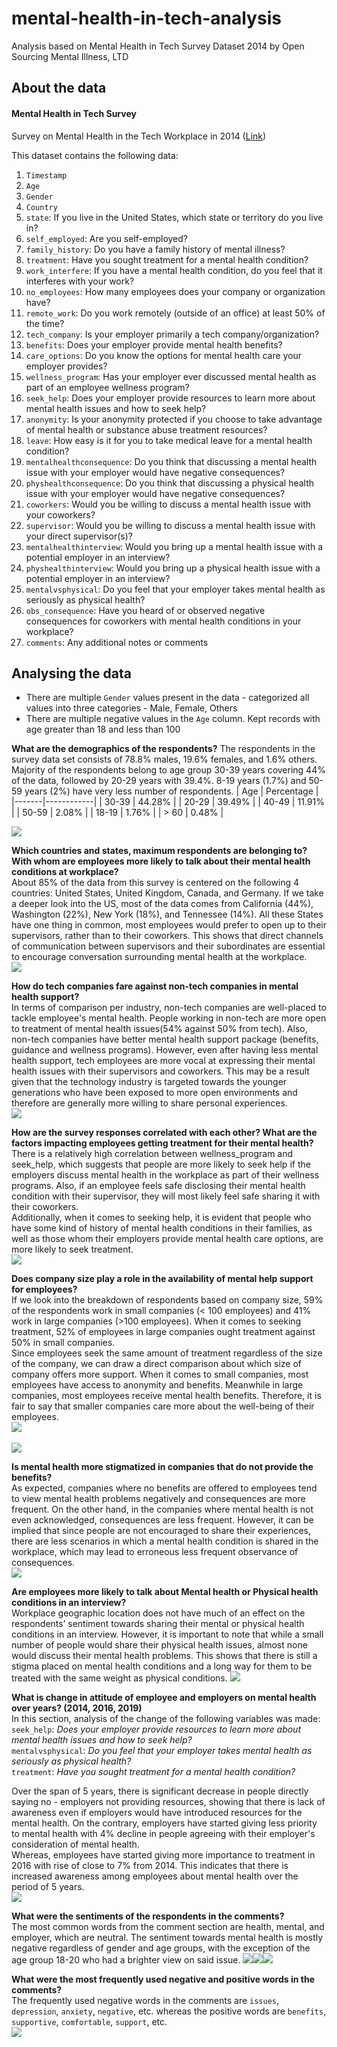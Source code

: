 # mental-health-in-tech-analysis
Analysis based on Mental Health in Tech Survey Dataset 2014 by Open Sourcing Mental Illness, LTD

## About the data
#### Mental Health in Tech Survey
Survey on Mental Health in the Tech Workplace in 2014 ([Link](https://www.kaggle.com/osmi/mental-health-in-tech-survey))
  
This dataset contains the following data:  
1. `Timestamp`  
2. `Age`  
3. `Gender`  
4. `Country`  
5. `state`: If you live in the United States, which state or territory do you live in?  
6. `self_employed`: Are you self-employed?  
7. `family_history`: Do you have a family history of mental illness?  
8. `treatment`: Have you sought treatment for a mental health condition?  
9. `work_interfere`: If you have a mental health condition, do you feel that it interferes with your work?  
10. `no_employees`: How many employees does your company or organization have?  
11. `remote_work`: Do you work remotely (outside of an office) at least 50% of the time?  
12. `tech_company`: Is your employer primarily a tech company/organization?  
13. `benefits`: Does your employer provide mental health benefits?  
14. `care_options`: Do you know the options for mental health care your employer provides?  
15. `wellness_program`: Has your employer ever discussed mental health as part of an employee wellness program?  
16. `seek_help`: Does your employer provide resources to learn more about mental health issues and how to seek help?  
17. `anonymity`: Is your anonymity protected if you choose to take advantage of mental health or substance abuse treatment resources?  
18. `leave`: How easy is it for you to take medical leave for a mental health condition?  
19. `mentalhealthconsequence`: Do you think that discussing a mental health issue with your employer would have negative consequences?  
20. `physhealthconsequence`: Do you think that discussing a physical health issue with your employer would have negative consequences?  
21. `coworkers`: Would you be willing to discuss a mental health issue with your coworkers?  
22. `supervisor`: Would you be willing to discuss a mental health issue with your direct supervisor(s)?  
23. `mentalhealthinterview`: Would you bring up a mental health issue with a potential employer in an interview?  
24. `physhealthinterview`: Would you bring up a physical health issue with a potential employer in an interview?  
25. `mentalvsphysical`: Do you feel that your employer takes mental health as seriously as physical health?  
26. `obs_consequence`: Have you heard of or observed negative consequences for coworkers with mental health conditions in your workplace?  
27. `comments`: Any additional notes or comments    
  
  
## Analysing the data
* There are multiple `Gender` values present in the data - categorized all values into three categories - Male, Female, Others  
* There are multiple negative values in the `Age` column. Kept records with age greater than 18 and less than 100  

**What are the demographics of the respondents?** 
The respondents in the survey data set consists of 78.8% males, 19.6% females, and 1.6% others. Majority of the respondents belong to age group 30-39 years covering 44% of the data, followed by 20-29 years with 39.4%. 8-19 years (1.7%) and 50-59 years (2%) have very less number of respondents. 
| Age   | Percentage |
|-------|------------|
| 30-39 | 44.28%     |
| 20-29 | 39.49%     |
| 40-49 | 11.91%     |
| 50-59 | 2.08%      |
| 18-19 | 1.76%      |
| > 60  | 0.48%      |  

![](unnamed-chunk-6-1.png)<!-- -->  

  
**Which countries and states, maximum respondents are belonging to? With whom are employees more likely to talk about their mental health conditions at workplace?**  
About 85% of the data from this survey is centered on the following 4 countries: United States, United Kingdom, Canada, and Germany. If we take a deeper look into the US, most of the data comes from California (44%), Washington (22%), New York (18%), and Tennessee (14%).  All these States have one thing in common, most employees would prefer to open up to their supervisors, rather than to their coworkers. This shows that direct channels of communication between supervisors and their subordinates are essential to encourage conversation surrounding mental health at the workplace.   
<img src="unnamed-chunk-7-1.png" style="display: block; margin: auto;" />   
  

**How do tech companies fare against non-tech companies in mental health support?**   
In terms of comparison per industry, non-tech companies are well-placed to tackle employee's mental health. People working in non-tech are more open to treatment of mental health issues(54% against 50% from tech). Also, non-tech companies have better mental health support package (benefits, guidance and wellness programs). However, even after having less mental health support, tech employees are more vocal at expressing their mental health issues with their supervisors and coworkers. This may be a result given that the technology industry is targeted towards the younger generations who have been exposed to more open environments and therefore are generally more willing to share personal experiences.  
<img src="unnamed-chunk-8-1.png" style="display: block; margin: auto;" />  

**How are the survey responses correlated with each other? What are the factors impacting employees getting treatment for their mental health?**  
There is a relatively high correlation between wellness_program and seek_help, which suggests that people are more likely to seek help if the employers discuss mental health in the workplace as part of their wellness programs. Also, if an employee feels safe disclosing their mental health condition with their supervisor, they will most likely feel safe sharing it with their coworkers.    
Additionally, when it comes to seeking help, it is evident that people who have some kind of history of mental health conditions in their families, as well as those whom their employers provide mental health care options, are more likely to seek treatment.  
<img src="unnamed-chunk-9-1.png" style="display: block; margin: auto;" />  


**Does company size play a role in the availability of mental help support for employees?**  
If we look into the breakdown of respondents based on company size, 59% of the respondents work in small companies (< 100 employees) and 41% work in large companies (>100 employees). When it comes to seeking treatment, 52% of employees in large companies ought treatment against 50% in small companies.    
Since employees seek the same amount of treatment regardless of the size of the company, we can draw a direct comparison about which size of company offers more support. When it comes to small companies, most employees have access to anonymity and benefits. Meanwhile in large companies, most employees receive mental health benefits. Therefore, it is fair to say that smaller companies care more about the well-being of their employees. 
<img src="unnamed-chunk-10-1.png" style="display: block; margin: auto;" />  
<img src="unnamed-chunk-10-2.png" style="display: block; margin: auto;" />  


**Is mental health more stigmatized in companies that do not provide the benefits?**  
As expected, companies where no benefits are offered to employees tend to view mental health problems negatively and consequences are more frequent. On the other hand, in the companies where mental health is not even acknowledged, consequences are less frequent. However, it can be implied that since people are not encouraged to share their experiences, there are less scenarios in which a mental health condition is shared in the workplace, which may lead to erroneous less frequent observance of consequences.  
<img src="unnamed-chunk-11-1.png" style="display: block; margin: auto;" />  


**Are employees more likely to talk about Mental health or Physical health conditions in an interview?**  
Workplace geographic location does not have much of an effect on the respondents’ sentiment towards sharing their mental or physical health conditions in an interview. However, it is important to note that while a small number of people would share their physical health issues, almost none would discuss their mental health problems. This shows that there is still a stigma placed on mental health conditions and a long way for them to be treated with the same weight as physical conditions. 
![](unnamed-chunk-12-1.png)<!-- -->  


**What is change in attitude of employee and employers on mental health over years? (2014, 2016, 2019)**   
In this section, analysis of the change of the following variables was made:   
`seek_help`: *Does your employer provide resources to learn more about mental health issues and how to seek help?*  
`mentalvsphysical`: *Do you feel that your employer takes mental health as seriously as physical health?*  
`treatment`: *Have you sought treatment for a mental health condition?*   

Over the span of 5 years, there is significant decrease in people directly saying no - employers not providing resources, showing that there is lack of awareness even if employers would have introduced resources for the mental health. On the contrary, employers have started giving less priority to mental health with 4% decline in people agreeing with their employer's consideration of mental health.    
Whereas, employees have started giving more importance to treatment in 2016 with rise of close to 7% from 2014. This indicates that there is increased awareness among employees about mental health over the period of 5 years.  
<img src="unnamed-chunk-14-1.png" style="display: block; margin: auto;" />  

**What were the sentiments of the respondents in the comments?**  
The most common words from the comment section are health, mental, and employer, which are neutral. The sentiment towards mental health is mostly negative regardless of gender and age groups, with the exception of the age group 18-20 who had a brighter view on said issue. 
![](unnamed-chunk-16-1.png)<!-- -->![](unnamed-chunk-16-2.png)<!-- -->![](unnamed-chunk-16-3.png)<!-- -->  

**What were the most frequently used negative and positive words in the comments?**  
The frequently used negative words in the comments are `issues`, `depression`, `anxiety`, `negative`, etc. whereas the positive words are `benefits`, `supportive`, `comfortable`, `support`, etc.  
<img src="unnamed-chunk-17-1.png" style="display: block; margin: auto;" />  


